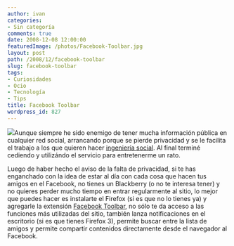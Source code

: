 ```yaml
---
author: ivan
categories:
- Sin categoría
comments: true
date: 2008-12-08 12:00:00
featuredImage: /photos/Facebook-Toolbar.jpg
layout: post
path: /2008/12/facebook-toolbar
slug: facebook-toolbar
tags:
- Curiosidades
- Ocio
- Tecnología
- Tips
title: Facebook Toolbar
wordpress_id: 827
---
```


[![](/photos/Facebook-Toolbar.jpg)](https://3.bp.blogspot.com/_T2UWuNJg3dQ/STy_FgIabDI/AAAAAAAABOA/lhlqK8DaQ38/s1600-h/Facebook+Toolbar.jpg)Aunque siempre he sido enemigo de tener mucha información pública en cualquier red social, arrancando porque se pierde privacidad y se le facilita el trabajo a los que quieren hacer [ingeniería social](https://es.wikipedia.org/wiki/Ingenier%C3%ADa_social_%28seguridad_inform%C3%A1tica%29). Al final terminé cediendo y utilizándo el servicio para entretenerme un rato.

Luego de haber hecho el aviso de la falta de privacidad, si te has enganchado con la idea de estar al día con cada cosa que hacen tus amigos en el Facebook, no tienes un Blackberry (o no te interesa tener) y no quieres perder mucho tiempo en entrar regularmente al sitio, lo mejor que puedes hacer es instalarte el Firefox (si es que no lo tienes ya) y agregarle la extensión [Facebook Toolbar](https://developers.facebook.com/toolbar/), no sólo te da acceso a las funciones más utilizadas del sitio, también lanza notificaciones en el escritorio (si es que tienes Firefox 3), permite buscar entre la lista de amigos y permite compartir contenidos directamente desde el navegador al Facebook.